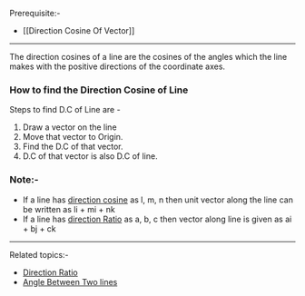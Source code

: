 Prerequisite:-
- [[Direction Cosine Of Vector]] 
---
The direction cosines of a  line are the cosines of the angles which the line makes with the positive directions of the coordinate axes.
### How to find the Direction Cosine of Line
Steps to find D.C of Line are -
1. Draw a vector on the line 
2. Move that vector to Origin.
3. Find the D.C of that vector.
4. D.C of that vector is also D.C of line.
### Note:-
- If a line has [direction cosine](Jee/Maths/3D%20Geometry/Direction%20Cosine%20Of%20Vector.md) as l, m, n then unit vector along the line can be written as li + mi + nk
- If a line has [direction Ratio](Jee/Maths/3D%20Geometry/Direction%20Ratio.md)  as a, b, c then vector along line is given as ai + bj + ck
---
Related topics:-
- [Direction Ratio](Direction%20Ratio.md)
- [Angle Between Two lines](../Angle%20Between%20Two%20lines.md)

